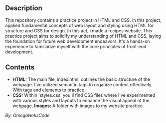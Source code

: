 ## Description
 This repository contains a practice project in HTML and CSS. In this project, applied fundamental concepts of web layout and styling using HTML for structure and CSS for design. In this act, i made a recipes website.
 This practice project aims to solidify my understanding of HTML and CSS, laying the foundation for future web development endeavors. It's a hands-on experience to familiarize myself with the core principles of front-end development.

## Contents
 - **HTML:** The main file, index.html, outlines the basic structure of the webpage. I've utilized semantic tags to organize content effectively. With tags and elements to practice.
 - **CSS:** Within 'styles.css' you'll find CSS files where I've experimented with various styles and layouts to enhance the visual appeal of the webpage.
 **Images:** A folder with images to my website practice. 



*By: OmegaHoksCode*